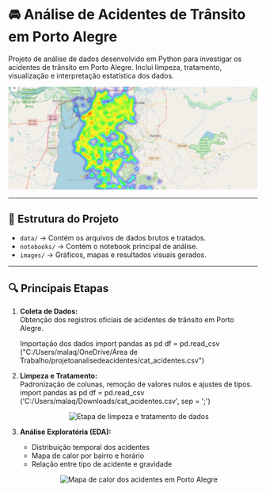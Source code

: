 # 🚘 Análise de Acidentes de Trânsito em Porto Alegre

Projeto de análise de dados desenvolvido em Python para investigar os acidentes de trânsito em Porto Alegre. Inclui limpeza, tratamento, visualização e interpretação estatística dos dados.

<p align="center">
  <a href="https://github.com/larissamo1/analiseacidentesdetransito/issues/1#issue-3529227152">
    <img src="images/capa_analise_acidentes.png" alt="Imagem ilustrativa da análise de acidentes" width="700">
  </a>
</p>

---

## 📂 Estrutura do Projeto

- `data/` → Contém os arquivos de dados brutos e tratados.  
- `notebooks/` → Contém o notebook principal de análise.  
- `images/` → Gráficos, mapas e resultados visuais gerados.  

---

## 🔍 Principais Etapas

1. **Coleta de Dados:**  
   Obtenção dos registros oficiais de acidentes de trânsito em Porto Alegre.

   Importação dos dados
import pandas as pd 
df = pd.read_csv ("C:/Users/malaq/OneDrive/Área de Trabalho/projetoanalisedeacidentes/cat_acidentes.csv")

2. **Limpeza e Tratamento:**  
   Padronização de colunas, remoção de valores nulos e ajustes de tipos.
   import pandas as pd 
df = pd.read_csv ('C:/Users/malaq/Downloads/cat_acidentes.csv', sep = ';')


   <p align="center">
     <img src="images/limpeza_dados.png" alt="Etapa de limpeza e tratamento de dados" width="650">
   </p>

3. **Análise Exploratória (EDA):**  
   - Distribuição temporal dos acidentes  
   - Mapa de calor por bairro e horário  
   - Relação entre tipo de acidente e gravidade  

   <p align="center">
     <img src="images/mapa_calor.png" alt="Mapa de calor dos acidentes em Porto Alegre" width="700">
   </
